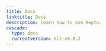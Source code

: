 ```yaml
---
title: Docs
linktitle: Docs
description: Learn how to use Keptn.
cascade:
  type: docs
  currentversion: klt-v0.8.2
---
```

